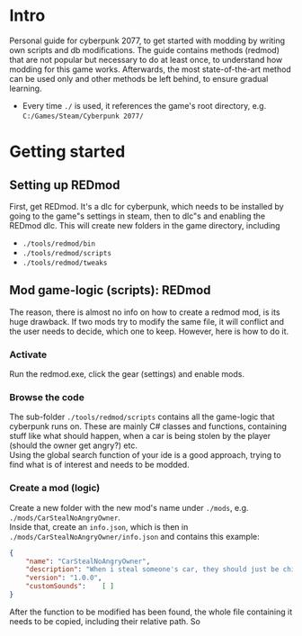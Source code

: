 # Intro

Personal guide for cyberpunk 2077, to get started with modding by writing own scripts and db modifications. The guide contains methods (redmod) that are not popular but necessary to do at least once, to understand how modding for this game works. Afterwards, the most state-of-the-art method can be used only and other methods be left behind, to ensure gradual learning.  
- Every time `./` is used, it references the game's root directory, e.g. `C:/Games/Steam/Cyberpunk 2077/`

# Getting started

## Setting up REDmod

First, get REDmod. It's a dlc for cyberpunk, which needs to be installed by going to the game"s settings in steam, then to dlc"s and enabling the REDmod dlc. This will create new folders in the game directory, including
- `./tools/redmod/bin`
- `./tools/redmod/scripts`
- `./tools/redmod/tweaks`

## Mod game-logic (scripts): REDmod

The reason, there is almost no info on how to create a redmod mod, is its huge drawback. If two mods try to modify the same file, it will conflict and the user needs to decide, which one to keep. However, here is how to do it.

### Activate

Run the redmod.exe, click the gear (settings) and enable mods. 

### Browse the code

The sub-folder `./tools/redmod/scripts` contains all the game-logic that cyberpunk runs on. These are mainly C# classes and functions, containing stuff like what should happen, when a car is being stolen by the player (should the owner get angry?) etc.  
Using the global search function of your ide is a good approach, trying to find what is of interest and needs to be modded.

### Create a mod (logic)

Create a new folder with the new mod's name under `./mods`, e.g. `./mods/CarStealNoAngryOwner`.  
Inside that, create an `info.json`, which is then in `./mods/CarStealNoAngryOwner/info.json` and contains this example:

```json
{
    "name": "CarStealNoAngryOwner",
    "description": "When i steal someone's car, they should just be chill about it.",
    "version": "1.0.0",
    "customSounds":    [ ]
}
```
After the function to be modified has been found, the whole file containing it needs to be copied, including their relative path. So 
```cs
```
